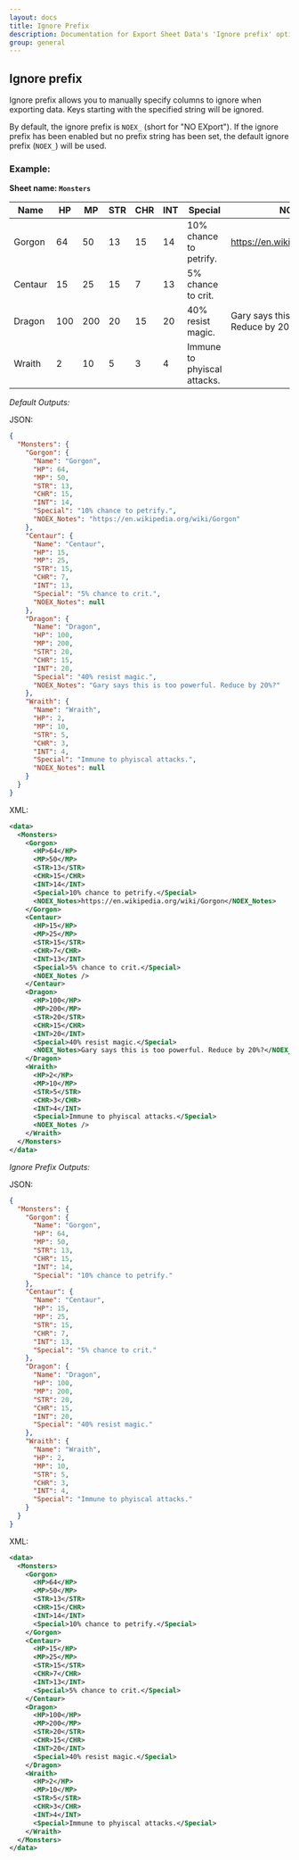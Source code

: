 ```yaml
---
layout: docs
title: Ignore Prefix
description: Documentation for Export Sheet Data's 'Ignore prefix' option.
group: general
---
```


Ignore prefix
-------------
Ignore prefix allows you to manually specify columns to ignore when exporting data. Keys starting with the specified string will be ignored.

By default, the ignore prefix is `NOEX_` (short for "NO EXport"). If the ignore prefix has been enabled but no prefix string has been set, the default ignore prefix (`NOEX_`) will be used.

### Example: ###

**Sheet name: `Monsters`**

Name | HP | MP | STR | CHR | INT | Special | NOEX_Notes
---- | -- | -- | --- | --- | --- | ------- | ----------
Gorgon |	64	| 50	| 13	| 15	| 14	| 10% chance to petrify. | https://en.wikipedia.org/wiki/Gorgon
Centaur |	15	| 25	| 15	| 7	| 13	| 5% chance to crit.	
Dragon	| 100	| 200	| 20	| 15	| 20	| 40% resist magic.	| Gary says this is too powerful. Reduce by 20%?
Wraith	| 2	| 10 |	5 |	3	| 4	| Immune to phyiscal attacks.	

*Default Outputs:*

JSON:
```json
{
  "Monsters": {
    "Gorgon": {
      "Name": "Gorgon",
      "HP": 64,
      "MP": 50,
      "STR": 13,
      "CHR": 15,
      "INT": 14,
      "Special": "10% chance to petrify.",
      "NOEX_Notes": "https://en.wikipedia.org/wiki/Gorgon"
    },
    "Centaur": {
      "Name": "Centaur",
      "HP": 15,
      "MP": 25,
      "STR": 15,
      "CHR": 7,
      "INT": 13,
      "Special": "5% chance to crit.",
      "NOEX_Notes": null
    },
    "Dragon": {
      "Name": "Dragon",
      "HP": 100,
      "MP": 200,
      "STR": 20,
      "CHR": 15,
      "INT": 20,
      "Special": "40% resist magic.",
      "NOEX_Notes": "Gary says this is too powerful. Reduce by 20%?"
    },
    "Wraith": {
      "Name": "Wraith",
      "HP": 2,
      "MP": 10,
      "STR": 5,
      "CHR": 3,
      "INT": 4,
      "Special": "Immune to phyiscal attacks.",
      "NOEX_Notes": null
    }
  }
}
```

XML:
```xml
<data>
  <Monsters>
    <Gorgon>
      <HP>64</HP>
      <MP>50</MP>
      <STR>13</STR>
      <CHR>15</CHR>
      <INT>14</INT>
      <Special>10% chance to petrify.</Special>
      <NOEX_Notes>https://en.wikipedia.org/wiki/Gorgon</NOEX_Notes>
    </Gorgon>
    <Centaur>
      <HP>15</HP>
      <MP>25</MP>
      <STR>15</STR>
      <CHR>7</CHR>
      <INT>13</INT>
      <Special>5% chance to crit.</Special>
      <NOEX_Notes />
    </Centaur>
    <Dragon>
      <HP>100</HP>
      <MP>200</MP>
      <STR>20</STR>
      <CHR>15</CHR>
      <INT>20</INT>
      <Special>40% resist magic.</Special>
      <NOEX_Notes>Gary says this is too powerful. Reduce by 20%?</NOEX_Notes>
    </Dragon>
    <Wraith>
      <HP>2</HP>
      <MP>10</MP>
      <STR>5</STR>
      <CHR>3</CHR>
      <INT>4</INT>
      <Special>Immune to phyiscal attacks.</Special>
      <NOEX_Notes />
    </Wraith>
  </Monsters>
</data>

```

*Ignore Prefix Outputs:*

JSON:
```json
{
  "Monsters": {
    "Gorgon": {
      "Name": "Gorgon",
      "HP": 64,
      "MP": 50,
      "STR": 13,
      "CHR": 15,
      "INT": 14,
      "Special": "10% chance to petrify."
    },
    "Centaur": {
      "Name": "Centaur",
      "HP": 15,
      "MP": 25,
      "STR": 15,
      "CHR": 7,
      "INT": 13,
      "Special": "5% chance to crit."
    },
    "Dragon": {
      "Name": "Dragon",
      "HP": 100,
      "MP": 200,
      "STR": 20,
      "CHR": 15,
      "INT": 20,
      "Special": "40% resist magic."
    },
    "Wraith": {
      "Name": "Wraith",
      "HP": 2,
      "MP": 10,
      "STR": 5,
      "CHR": 3,
      "INT": 4,
      "Special": "Immune to phyiscal attacks."
    }
  }
}
```

XML:
```xml
<data>
  <Monsters>
    <Gorgon>
      <HP>64</HP>
      <MP>50</MP>
      <STR>13</STR>
      <CHR>15</CHR>
      <INT>14</INT>
      <Special>10% chance to petrify.</Special>
    </Gorgon>
    <Centaur>
      <HP>15</HP>
      <MP>25</MP>
      <STR>15</STR>
      <CHR>7</CHR>
      <INT>13</INT>
      <Special>5% chance to crit.</Special>
    </Centaur>
    <Dragon>
      <HP>100</HP>
      <MP>200</MP>
      <STR>20</STR>
      <CHR>15</CHR>
      <INT>20</INT>
      <Special>40% resist magic.</Special>
    </Dragon>
    <Wraith>
      <HP>2</HP>
      <MP>10</MP>
      <STR>5</STR>
      <CHR>3</CHR>
      <INT>4</INT>
      <Special>Immune to phyiscal attacks.</Special>
    </Wraith>
  </Monsters>
</data>
```
